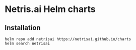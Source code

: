 # Netris.ai Helm charts
## Installation

```console
helm repo add netrisai https://netrisai.github.io/charts
helm search netrisai
```
